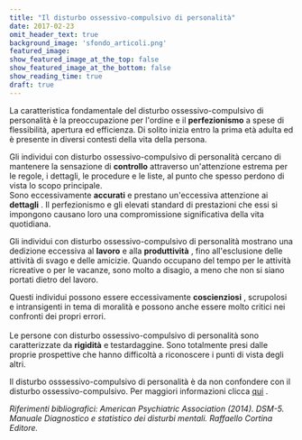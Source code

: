 ```yaml
---
title: "Il disturbo ossessivo-compulsivo di personalità"
date: 2017-02-23
omit_header_text: true
background_image: 'sfondo_articoli.png'
featured_image: 
show_featured_image_at_the_top: false
show_featured_image_at_the_bottom: false
show_reading_time: true
draft: true
---
```


La caratteristica fondamentale del disturbo ossessivo-compulsivo di
personalità è la preoccupazione per l'ordine e il **perfezionismo** a spese di
flessibilità, apertura ed efficienza. Di solito inizia entro la prima età
adulta ed è presente in diversi contesti della vita della persona.  
  
Gli individui con disturbo ossessivo-compulsivo di personalità cercano di
mantenere la sensazione di **controllo** attraverso un'attenzione estrema per
le regole, i dettagli, le procedure e le liste, al punto che spesso perdono di
vista lo scopo principale.  
Sono eccessivamente **accurati** e prestano un'eccessiva attenzione ai
**dettagli** . Il perfezionismo e gli elevati standard di prestazioni che essi
si impongono causano loro una compromissione significativa della vita
quotidiana.  
  
Gli individui con disturbo ossessivo-compulsivo di personalità mostrano una
dedizione eccessiva al **lavoro** e alla **produttività** , fino
all'esclusione delle attività di svago e delle amicizie. Quando occupano del
tempo per le attività ricreative o per le vacanze, sono molto a disagio, a
meno che non si siano portati dietro del lavoro.  
  
Questi individui possono essere eccessivamente **coscienziosi** , scrupolosi e
intransigenti in tema di moralità e possono anche essere molto critici nei
confronti dei propri errori.  
​  
Le persone con disturbo ossessivo-compulsivo di personalità sono
caratterizzate da **rigidità** e testardaggine. Sono totalmente presi dalle
proprie prospettive che hanno difficoltà a riconoscere i punti di vista degli
altri.  
  
Il disturbo osssessivo-compulsivo di personalità è da non confondere con il disturbo ossessivo-compulsivo. Per maggiori informazioni clicca [qui](/blog/cose-il-disturbo-ossessivo-compulsivo) .   
  
_Riferimenti bibliografici: American Psychiatric Association (2014). DSM-5.
Manuale Diagnostico e statistico dei disturbi mentali. Raffaello Cortina
Editore._

